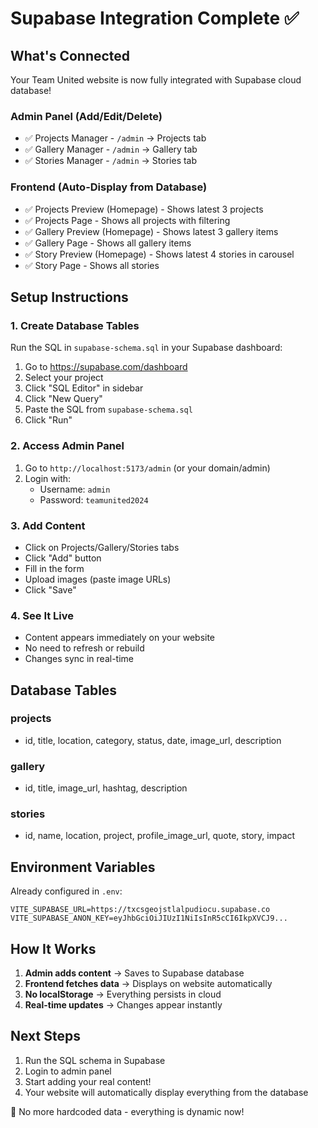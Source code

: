 # Supabase Integration Complete ✅

## What's Connected

Your Team United website is now fully integrated with Supabase cloud database!

### Admin Panel (Add/Edit/Delete)
- ✅ Projects Manager - `/admin` → Projects tab
- ✅ Gallery Manager - `/admin` → Gallery tab  
- ✅ Stories Manager - `/admin` → Stories tab

### Frontend (Auto-Display from Database)
- ✅ Projects Preview (Homepage) - Shows latest 3 projects
- ✅ Projects Page - Shows all projects with filtering
- ✅ Gallery Preview (Homepage) - Shows latest 3 gallery items
- ✅ Gallery Page - Shows all gallery items
- ✅ Story Preview (Homepage) - Shows latest 4 stories in carousel
- ✅ Story Page - Shows all stories

## Setup Instructions

### 1. Create Database Tables
Run the SQL in `supabase-schema.sql` in your Supabase dashboard:
1. Go to https://supabase.com/dashboard
2. Select your project
3. Click "SQL Editor" in sidebar
4. Click "New Query"
5. Paste the SQL from `supabase-schema.sql`
6. Click "Run"

### 2. Access Admin Panel
1. Go to `http://localhost:5173/admin` (or your domain/admin)
2. Login with:
   - Username: `admin`
   - Password: `teamunited2024`

### 3. Add Content
- Click on Projects/Gallery/Stories tabs
- Click "Add" button
- Fill in the form
- Upload images (paste image URLs)
- Click "Save"

### 4. See It Live
- Content appears immediately on your website
- No need to refresh or rebuild
- Changes sync in real-time

## Database Tables

### projects
- id, title, location, category, status, date, image_url, description

### gallery  
- id, title, image_url, hashtag, description

### stories
- id, name, location, project, profile_image_url, quote, story, impact

## Environment Variables

Already configured in `.env`:
```
VITE_SUPABASE_URL=https://txcsgeojstlalpudiocu.supabase.co
VITE_SUPABASE_ANON_KEY=eyJhbGciOiJIUzI1NiIsInR5cCI6IkpXVCJ9...
```

## How It Works

1. **Admin adds content** → Saves to Supabase database
2. **Frontend fetches data** → Displays on website automatically
3. **No localStorage** → Everything persists in cloud
4. **Real-time updates** → Changes appear instantly

## Next Steps

1. Run the SQL schema in Supabase
2. Login to admin panel
3. Start adding your real content!
4. Your website will automatically display everything from the database

🎉 No more hardcoded data - everything is dynamic now!
